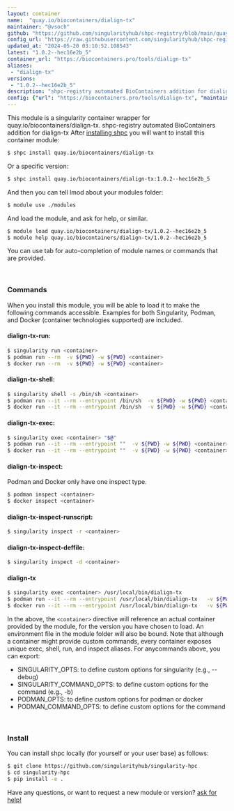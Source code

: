 ```yaml
---
layout: container
name:  "quay.io/biocontainers/dialign-tx"
maintainer: "@vsoch"
github: "https://github.com/singularityhub/shpc-registry/blob/main/quay.io/biocontainers/dialign-tx/container.yaml"
config_url: "https://raw.githubusercontent.com/singularityhub/shpc-registry/main/quay.io/biocontainers/dialign-tx/container.yaml"
updated_at: "2024-05-20 03:10:52.108543"
latest: "1.0.2--hec16e2b_5"
container_url: "https://biocontainers.pro/tools/dialign-tx"
aliases:
 - "dialign-tx"
versions:
 - "1.0.2--hec16e2b_5"
description: "shpc-registry automated BioContainers addition for dialign-tx"
config: {"url": "https://biocontainers.pro/tools/dialign-tx", "maintainer": "@vsoch", "description": "shpc-registry automated BioContainers addition for dialign-tx", "latest": {"1.0.2--hec16e2b_5": "sha256:09819873b45fd58db86e324ad05489bf4b4ce799ab62e733e2b098f500acc675"}, "tags": {"1.0.2--hec16e2b_5": "sha256:09819873b45fd58db86e324ad05489bf4b4ce799ab62e733e2b098f500acc675"}, "docker": "quay.io/biocontainers/dialign-tx", "aliases": {"dialign-tx": "/usr/local/bin/dialign-tx"}}
---
```


This module is a singularity container wrapper for quay.io/biocontainers/dialign-tx.
shpc-registry automated BioContainers addition for dialign-tx
After [installing shpc](#install) you will want to install this container module:


```bash
$ shpc install quay.io/biocontainers/dialign-tx
```

Or a specific version:

```bash
$ shpc install quay.io/biocontainers/dialign-tx:1.0.2--hec16e2b_5
```

And then you can tell lmod about your modules folder:

```bash
$ module use ./modules
```

And load the module, and ask for help, or similar.

```bash
$ module load quay.io/biocontainers/dialign-tx/1.0.2--hec16e2b_5
$ module help quay.io/biocontainers/dialign-tx/1.0.2--hec16e2b_5
```

You can use tab for auto-completion of module names or commands that are provided.

<br>

### Commands

When you install this module, you will be able to load it to make the following commands accessible.
Examples for both Singularity, Podman, and Docker (container technologies supported) are included.

#### dialign-tx-run:

```bash
$ singularity run <container>
$ podman run --rm  -v ${PWD} -w ${PWD} <container>
$ docker run --rm  -v ${PWD} -w ${PWD} <container>
```

#### dialign-tx-shell:

```bash
$ singularity shell -s /bin/sh <container>
$ podman run --it --rm --entrypoint /bin/sh  -v ${PWD} -w ${PWD} <container>
$ docker run --it --rm --entrypoint /bin/sh  -v ${PWD} -w ${PWD} <container>
```

#### dialign-tx-exec:

```bash
$ singularity exec <container> "$@"
$ podman run --it --rm --entrypoint ""  -v ${PWD} -w ${PWD} <container> "$@"
$ docker run --it --rm --entrypoint ""  -v ${PWD} -w ${PWD} <container> "$@"
```

#### dialign-tx-inspect:

Podman and Docker only have one inspect type.

```bash
$ podman inspect <container>
$ docker inspect <container>
```

#### dialign-tx-inspect-runscript:

```bash
$ singularity inspect -r <container>
```

#### dialign-tx-inspect-deffile:

```bash
$ singularity inspect -d <container>
```


#### dialign-tx

```bash
$ singularity exec <container> /usr/local/bin/dialign-tx
$ podman run --it --rm --entrypoint /usr/local/bin/dialign-tx   -v ${PWD} -w ${PWD} <container> -c " $@"
$ docker run --it --rm --entrypoint /usr/local/bin/dialign-tx   -v ${PWD} -w ${PWD} <container> -c " $@"
```



In the above, the `<container>` directive will reference an actual container provided
by the module, for the version you have chosen to load. An environment file in the
module folder will also be bound. Note that although a container
might provide custom commands, every container exposes unique exec, shell, run, and
inspect aliases. For anycommands above, you can export:

 - SINGULARITY_OPTS: to define custom options for singularity (e.g., --debug)
 - SINGULARITY_COMMAND_OPTS: to define custom options for the command (e.g., -b)
 - PODMAN_OPTS: to define custom options for podman or docker
 - PODMAN_COMMAND_OPTS: to define custom options for the command

<br>

### Install

You can install shpc locally (for yourself or your user base) as follows:

```bash
$ git clone https://github.com/singularityhub/singularity-hpc
$ cd singularity-hpc
$ pip install -e .
```

Have any questions, or want to request a new module or version? [ask for help!](https://github.com/singularityhub/singularity-hpc/issues)